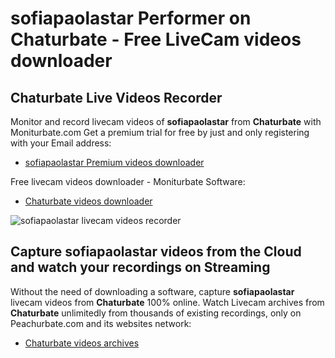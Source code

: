 # sofiapaolastar Performer on Chaturbate - Free LiveCam videos downloader

## Chaturbate Live Videos Recorder

Monitor and record livecam videos of **sofiapaolastar** from **Chaturbate** with Moniturbate.com
Get a premium trial for free by just and only registering with your Email address:
* [sofiapaolastar Premium videos downloader](https://moniturbate.com/request-demo-licence-key.html)

Free livecam videos downloader - Moniturbate Software:
* [Chaturbate videos downloader](https://moniturbate.com/moniturbate-download-software.html)

![sofiapaolastar livecam videos recorder](https://peachurnet.com/templates/moniturbate-software.png)


## Capture sofiapaolastar videos from the Cloud and watch your recordings on Streaming

Without the need of downloading a software, capture **sofiapaolastar** livecam videos from **Chaturbate** 100% online.
Watch Livecam archives from **Chaturbate** unlimitedly from thousands of existing recordings, only on Peachurbate.com and its websites network:
* [Chaturbate videos archives](https://peachurnet.com/)
